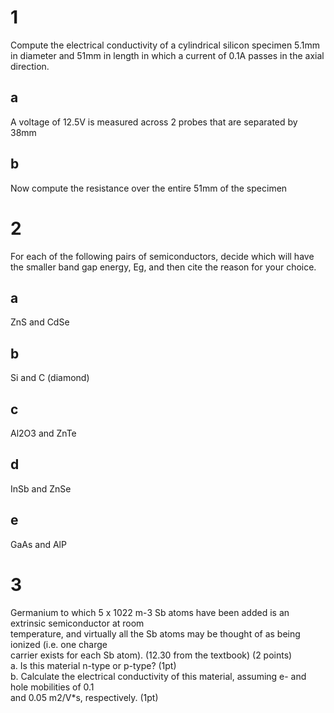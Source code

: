 # 1

Compute the electrical conductivity of a cylindrical silicon specimen 5.1mm in diameter and 51mm in length in which a current of 0.1A passes in the axial direction.

## a

A voltage of 12.5V is measured across 2 probes that are separated by 38mm

## b

Now compute the resistance over the entire 51mm of the specimen

# 2

For each of the following pairs of semiconductors, decide which will have the smaller band gap energy, Eg, and then cite the reason for your choice.

## a

ZnS and CdSe

## b

Si and C (diamond)

## c

Al2O3 and ZnTe

## d

InSb and ZnSe

## e

GaAs and AlP

# 3

Germanium to which 5 x 1022 m-3 Sb atoms have been added is an extrinsic semiconductor at room  
temperature, and virtually all the Sb atoms may be thought of as being ionized (i.e. one charge  
carrier exists for each Sb atom). (12.30 from the textbook) (2 points)  
a. Is this material n-type or p-type? (1pt)  
b. Calculate the electrical conductivity of this material, assuming e- and hole mobilities of 0.1  
and 0.05 m2/V*s, respectively. (1pt)